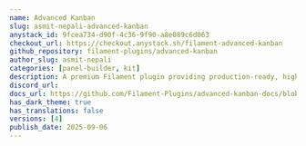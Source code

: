 ```yaml
---
name: Advanced Kanban
slug: asmit-nepali-advanced-kanban
anystack_id: 9fcea734-d90f-4c36-9f90-a8e089c6d063
checkout_url: https://checkout.anystack.sh/filament-advanced-kanban
github_repository: filament-plugins/advanced-kanban
author_slug: asmit-nepali
categories: [panel-builder, kit]
description: A premium Filament plugin providing production-ready, highly customizable Kanban boards with drag & drop functionality, workflow transitions, advanced filtering, and real-time search capabilities.
discord_url: 
docs_url: https://github.com/Filament-Plugins/advanced-kanban-docs/blob/main/docs.md
has_dark_theme: true
has_translations: false
versions: [4]
publish_date: 2025-09-06
---
```

